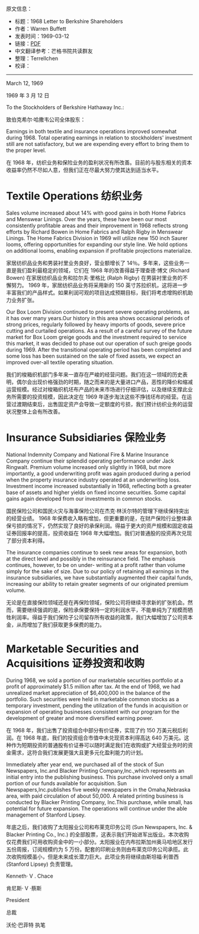 原文信息：

- 标题：1968 Letter to Berkshire Shareholders
- 作者：Warren Buffett
- 发表时间：1969-03-12
- 链接：[PDF](https://theoraclesclassroom.com/wp-content/uploads/2019/09/1968-Berkshire-AR.pdf)
- 中文翻译参考：芒格书院共读群友
- 整理：Terrellchen
- 校译：

---

March 12, 1969

1969 年 3 月 12 日

To the Stockholders of Berkshire Hathaway Inc.:

致伯克希尔·哈撒韦公司全体股东：

Earnings in both textile and insurance operations improved somewhat during 1968. Total operating earnings in relation to stockholders' investment still are not satisfactory, but we are expending every effort to bring them to the proper level.

在 1968 年，纺织业务和保险业务的盈利状况有所改善。目前的与股东相关的资本收益率仍然不尽如人意，但我们正在尽最大努力使其达到适当水平。

# Textile Operations 纺织业务

Sales volume increased about 14% with good gains in both Home Fabrics and Menswear Linings. Over the years, these have been our most consistently profitable areas and their improvement in 1968 reflects strong efforts by Richard Bowen in Home Fabrics and Ralph Rigby in Menswear Linings. The Home Fabrics Division in 1969 will utilize new 150 inch Saurer looms, offering opportunities for expanding our style line. We hold options on additional looms, enabling expansion if profitable projections materialize.

家居纺织品业务和男装衬里业务良好，营业额增长了 14％。多年来，这些业务一直是我们盈利最稳定的领域，它们在 1968 年的改善得益于理查德·博文 (Richard Bowen) 在家居纺织品业务和拉尔夫·里格比 (Ralph Rigby) 在男装衬里业务的不懈努力。 1969 年，家居纺织品业务将采用新的 150 英寸苏拉织机，这将进一步丰富我们的产品样式。如果利润可观的项目达成预期目标，我们将考虑增购织机助力业务扩张。

Our Box Loom Division continued to present severe operating problems, as it has over many years.Our history in this area shows occasional periods of strong prices, regularly followed by heavy imports of goods, severe price cutting and curtailed operations. As a result of a careful survey of the future market for Box Loom greige goods and the investment required to service this market, it was decided to phase out our operation of such greige goods during 1969. After the transitional operating period has been completed and some loss has been sustained on the sale of fixed assets, we expect an improved over-all textile operating situation. 

我们的梭箱织机部门多年来一直存在严峻的经营问题。我们在这一领域的历史表明，偶尔会出现价格强劲的时期，随之而来的是大量进口产品，恶性的降价和缩减运营规模。经过对梭箱织机坯布产品的未来市场进行仔细评估，以及继续支撑此业务所需要的投资规模，因此决定在 1969 年逐步淘汰这些不挣钱坯布的经营。在运营过渡期结束后，出售固定资产会导致一定额度的亏损，我们预计纺织业务的运营状况整体上会有所改善。

# Insurance Subsidiaries 保险业务

National Indemnity Company and National Fire & Marine Insurance Company continue their splendid operating performance under Jack Ringwalt. Premium volume increased only slightly in 1968, but more importantly, a good underwriting profit was again produced during a period when the property insurance industry operated at an underwriting loss. Investment income increased substantially in 1968, reflecting both a greater base of assets and higher yields on fixed income securities. Some capital gains again developed from our investments in common stocks.

国民保险公司和国民火灾与海事保险公司在杰克·林沃尔特的管理下继续保持突出的经营业绩。  1968 年保费收入略有增加，但更重要的是，在财产保险行业整体承保亏损的情况下，仍然实现了良好的承保利润。得益于更大的资产规模和固定收益证券回报率的提高，投资收益在 1968 年大幅增加。我们对普通股的投资再次兑现了部分资本利得。

The insurance companies continue to seek new areas for expansion, both at the direct level and possibly in the reinsurance field. The emphasis continues, however, to be on under- writing at a profit rather than volume simply for the sake of size. Due to our policy of retaining all earnings in the insurance subsidiaries, we have substantially augmented their capital funds, increasing our ability to retain greater segments of our originated premium volume.

无论是在直接保险领域还是在再保险领域，保险公司将继续寻求新的扩张机会。然而，需要继续强调的是，保险承保要保持一定的利润水平，不能单纯为了规模而牺牲利润率。得益于我们保险子公司留存所有收益的政策，我们大幅增加了公司资本金，从而增加了我们获取更多保费的能力。

# Marketable Securities and Acquisitions 证券投资和收购

During 1968, we sold a portion of our marketable securities portfolio at a profit of approximately \$1.5 million after tax. At the end of 1968, we had unrealized market appreciation of \$6,400,000 in the balance of the portfolio. Such securities were held in marketable common stocks as a temporary investment, pending the utilization of the funds in acquisition or expansion of operating businesses consistent with our program for the development of greater and more diversified earning power.

在 1968 年，我们出售了投资组合中部分有价证券，实现了约 150 万美元税后利润。在 1968 年底，我们的投资组合市值中未兑现资本利得高达 640 万美元。这种作为短期投资的普通股有价证券可以随时满足我们在收购或扩大经营业务时的资金需求，这符合我们发展更强大且更多元化盈利能力的计划。

Immediately after year end, we purchased all of the stock of Sun Newspapers, Inc.and Blacker Printing Company,Inc.,which represents an initial entry into the publishing business. This purchase involved only a small portion of our funds available for acquisition. Sun Newspapers,Inc.publishes five weekly newspapers in the Omaha,Nebraska area, with paid circulation of about 50,000. A related printing business is conducted by Blacker Printing Company, Inc.This purchase, while small, has potential for future expansion. The operations will continue under the able management of Stanford Lipsey.

年底之后，我们收购了太阳报业公司和布莱克印务公司 (Sun Newspapers, Inc. & Blacker Printing Co., Inc.) 的全部股票，这表示我们开始进军出版业。本次收购仅花费我们可用收购资金中的一小部分。太阳报业在内布拉斯加州奥马哈地区发行五份周报，订阅规模约为 5 万份。配套的印刷业务则由布莱克印务公司承揽。此次收购规模虽小，但是未来成长潜力巨大。此项业务将继续由斯坦福·利普西 (Stanford Lipsey) 负责管理。


Kenneth· V . Chace

肯尼斯· V ·蔡斯

President 

总裁

沃伦·巴菲特 执笔


